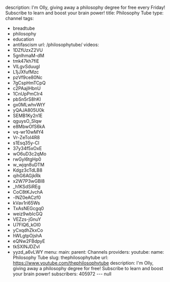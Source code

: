 description: I'm Olly, giving away a philosophy degree for free every Friday! Subscribe
  to learn and boost your brain power!
title: Philosophy Tube
type: channel
tags:
- breadtube
- philosophy
- education
- antifascism
url: /philosophytube/
videos:
- 1DZfUzxZ2VU
- 5gnlhmaM-dM
- tmk47kh7fiE
- VlLgvSduugI
- L1jJXfufMzc
- pzVf9ce80Nc
- 7gCspHmTCpQ
- c2PAajlHbnU
- 1CnUpPmCIr4
- pbSn5rS8hKI
- gx0MLwhvWtY
- yQAJA805U0k
- SEMB1Ky2n1E
- qguysO_Slqw
- e8MbwOfS6kA
- vq-wr10wMY4
- Vr-ZeToI4R8
- s1Esq35y-CI
- 37y34f5xOxE
- wO6uD3c2qMo
- rwGyl6tgHp0
- w_wjqn8uDTM
- Kdgz3cTdLB8
- qihG6AGjkRk
- x2W7P3wGBI8
- _h1KSdSiREg
- CoC8tKJvchA
- -lNZ0eACzf0
- kVav1ri65Ws
- TxAsNEGcgq0
- weiz9wbIcGQ
- VEZzs-jGnuY
- U7FlQ6_kOI0
- yCxqdhZkxCo
- hWLgtpOjshA
- eQNw2FBdpyE
- tkSXINJDZvI
- yyzd_a6vLWY
menu:
  main:
    parent: Channels
providers:
  youtube:
    name: Philosophy Tube
    slug: thephilosophytube
    url: https://www.youtube.com/thephilosophytube
    description: I'm Olly, giving away a philosophy degree for free! Subscribe to
      learn and boost your brain power!
    subscribers: 405972
--- null
